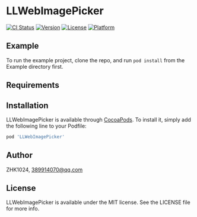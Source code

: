 # LLWebImagePicker

[![CI Status](https://img.shields.io/travis/ZHK1024/LLWebImagePicker.svg?style=flat)](https://travis-ci.org/ZHK1024/LLWebImagePicker)
[![Version](https://img.shields.io/cocoapods/v/LLWebImagePicker.svg?style=flat)](https://cocoapods.org/pods/LLWebImagePicker)
[![License](https://img.shields.io/cocoapods/l/LLWebImagePicker.svg?style=flat)](https://cocoapods.org/pods/LLWebImagePicker)
[![Platform](https://img.shields.io/cocoapods/p/LLWebImagePicker.svg?style=flat)](https://cocoapods.org/pods/LLWebImagePicker)

## Example

To run the example project, clone the repo, and run `pod install` from the Example directory first.

## Requirements

## Installation

LLWebImagePicker is available through [CocoaPods](https://cocoapods.org). To install
it, simply add the following line to your Podfile:

```ruby
pod 'LLWebImagePicker'
```

## Author

ZHK1024, 389914070@qq.com

## License

LLWebImagePicker is available under the MIT license. See the LICENSE file for more info.
